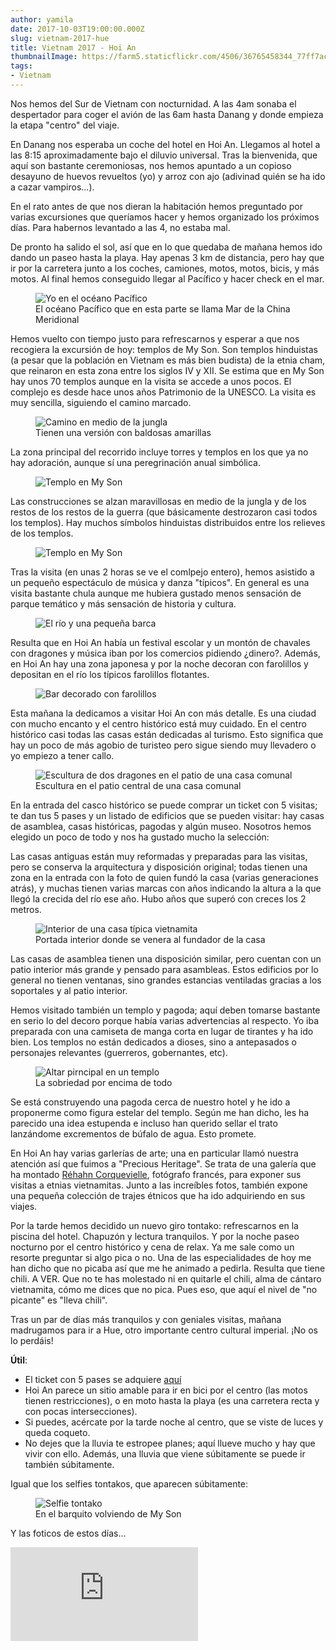 ```yaml
---
author: yamila
date: 2017-10-03T19:00:00.000Z
slug: vietnam-2017-hue
title: Vietnam 2017 - Hoi An
thumbnailImage: https://farm5.staticflickr.com/4506/36765458344_77ff7ac0f2_c.jpg
tags:
- Vietnam
---
```


Nos hemos del Sur de Vietnam con nocturnidad. A las 4am sonaba el despertador para coger el avión de las 6am hasta Danang y donde empieza la etapa "centro" del viaje.

<!--more-->

En Danang nos esperaba un coche del hotel en Hoi An. Llegamos al hotel a las 8:15 aproximadamente bajo el diluvio universal. Tras la bienvenida, que aquí son bastante ceremoniosas, nos hemos apuntado a un copioso desayuno de huevos revueltos (yo) y arroz con ajo (adivinad quién se ha ido a cazar vampiros...). 

En el rato antes de que nos dieran la habitación hemos preguntado por varias excursiones que queríamos hacer y hemos organizado los próximos días. Para habernos levantado a las 4, no estaba mal.

De pronto ha salido el sol, así que en lo que quedaba de mañana hemos ido dando un paseo hasta la playa. Hay apenas 3 km de distancia, pero hay que ir por la carretera junto a los coches, camiones, motos, motos, bicis, y más motos. Al final hemos conseguido llegar al Pacífico y hacer check en el mar.

<figure>
<img src="https://farm5.staticflickr.com/4495/37474077981_5e82681155_c.jpg" alt="Yo en el océano Pacífico" />
<figcaption>El océano Pacífico que en esta parte se llama Mar de la China Meridional</figcaption>
</figure>

Hemos vuelto con tiempo justo para refrescarnos y esperar a que nos recogiera la excursión de hoy: templos de My Son. Son templos hinduistas (a pesar que la población en Vietnam es más bien budista) de la etnia cham, que reinaron en esta zona entre los siglos IV y XII. Se estima que en My Son hay unos 70 templos aunque en la visita se accede a unos pocos. El complejo es desde hace unos años Patrimonio de la UNESCO. La visita es muy sencilla, siguiendo el camino marcado.

<figure>
<img src="https://farm5.staticflickr.com/4508/37474165551_c93db0167a_c.jpg" alt="Camino en medio de la jungla" />
<figcaption>Tienen una versión con baldosas amarillas</figcaption>
</figure>

La zona principal del recorrido incluye torres y templos en los que ya no hay adoración, aunque sí una peregrinación anual simbólica. 

<figure>
<img src="https://farm5.staticflickr.com/4470/23622648968_8e52c9d99b_c.jpg" alt="Templo en My Son" />
</figure>

Las construcciones se alzan maravillosas en medio de la jungla y de los restos de los restos de la guerra (que básicamente destrozaron casi todos los templos). Hay muchos símbolos hinduistas distribuidos entre los relieves de los templos.

<figure>
<img src="https://farm5.staticflickr.com/4506/36765458344_77ff7ac0f2_c.jpg" alt="Templo en My Son" />
</figure>

Tras la visita (en unas 2 horas se ve el comlpejo entero), hemos asistido a un pequeño espectáculo de música y danza "típicos". En general es una visita bastante chula aunque me hubiera gustado menos sensación de parque temático y más sensación de historia y cultura.

<figure>
<img src="https://farm5.staticflickr.com/4466/37474097991_c207d85448_c.jpg" alt="El río y una pequeña barca" />
</figure>

Resulta que en Hoi An había un festival escolar y un montón de chavales con dragones y música iban por los comercios pidiendo ¿dinero?. Además, en Hoi An hay una zona japonesa y por la noche decoran con farolillos y depositan en el río los típicos farolillos flotantes.

<figure>
<img src="https://farm5.staticflickr.com/4498/37474584941_19792e6efd_c.jpg" alt="Bar decorado con farolillos" />
</figure>

Esta mañana la dedicamos a visitar Hoi An con más detalle. Es una ciudad con mucho encanto y el centro histórico está muy cuidado. En el centro histórico casi todas las casas están dedicadas al turismo. Esto significa que hay un poco de más agobio de turisteo pero sigue siendo muy llevadero o yo empiezo a tener callo.

<figure>
<img src="https://farm5.staticflickr.com/4468/37447929136_6d120b4f78_c.jpg" alt="Escultura de dos dragones en el patio de una casa comunal" />
<figcaption>Escultura en el patio central de una casa comunal</figcaption>
</figure>

En la entrada del casco histórico se puede comprar un ticket con 5 visitas; te dan tus 5 pases y un listado de edificios que se pueden visitar: hay casas de asamblea, casas históricas, pagodas y algún museo. Nosotros hemos elegido un poco de todo y nos ha gustado mucho la selección:

Las casas antiguas están muy reformadas y preparadas para las visitas, pero se conserva la arquitectura y disposición original; todas tienen una zona en la entrada con la foto de quien fundó la casa (varias generaciones atrás), y muchas tienen varias marcas con años indicando la altura a la que llegó la crecida del río ese año. Hubo años que superó con creces los 2 metros.

<figure>
<img src="https://farm5.staticflickr.com/4464/37495797871_856e581095_c.jpg" alt="Interior de una casa típica vietnamita" />
<figcaption>Portada interior donde se venera al fundador de la casa</figcaption>
</figure>

Las casas de asamblea tienen una disposición similar, pero cuentan con un patio interior más grande y pensado para asambleas. Estos edificios por lo general no tienen ventanas, sino grandes estancias ventiladas gracias a los soportales y al patio interior.

Hemos visitado también un templo y pagoda; aquí deben tomarse bastante en serio lo del decoro porque había varias advertencias al respecto. Yo iba preparada con una camiseta de manga corta en lugar de tirantes y ha ido bien. Los templos no están dedicados a dioses, sino a antepasados o personajes relevantes (guerreros, gobernantes, etc).

<figure>
<img src="https://farm5.staticflickr.com/4496/37447919906_52318b59a6_c.jpg" alt="Altar pirncipal en un templo" />
<figcaption>La sobriedad por encima de todo</figcaption>
</figure>

Se está construyendo una pagoda cerca de nuestro hotel y he ido a proponerme como figura estelar del templo. Según me han dicho, les ha parecido una idea estupenda e incluso han querido sellar el trato lanzándome excrementos de búfalo de agua. Esto promete.

En Hoi An hay varias garlerías de arte; una en particular llamó nuestra atención así que fuimos a "Precious Heritage". Se trata de una galería que ha montado <a href="http://www.rehahnphotographer.com/project/hidden-smile/" target="_new">Réhahn Corquevielle</a>, fotógrafo francés, para exponer sus visitas a etnias vietnamitas. Junto a las increíbles fotos, también expone una pequeña colección de trajes étnicos que ha ido adquiriendo en sus viajes.

Por la tarde hemos decidido un nuevo giro tontako: refrescarnos en la piscina del hotel. Chapuzón y lectura tranquilos. Y por la noche paseo nocturno por el centro histórico y cena de relax. Ya me sale como un resorte preguntar si algo pica o no. Una de las especialidades de hoy me han dicho que no picaba así que me he animado a pedirla. Resulta que tiene chili. A VER. Que no te has molestado ni en quitarle el chili, alma de cántaro vietnamita, cómo me dices que no pica. Pues eso, que aquí el nivel de "no picante" es "lleva chili".

Tras un par de días más tranquilos y con geniales visitas, mañana madrugamos para ir a Hue, otro importante centro cultural imperial. ¡No os lo perdáis! 

<strong>Útil</strong>:

- El ticket con 5 pases se adquiere <a href="https://goo.gl/maps/mLYb7uD1bWt" target="_new">aquí</a>
- Hoi An parece un sitio amable para ir en bici por el centro (las motos tienen restricciones), o en moto hasta la playa (es una carretera recta y con pocas intersecciones).
- Si puedes, acércate por la tarde noche al centro, que se viste de luces y queda coqueto.
- No dejes que la lluvia te estropee planes; aquí llueve mucho y hay que vivir con ello. Además, una lluvia que viene súbitamente se puede ir también súbitamente.

Igual que los selfies tontakos, que aparecen súbitamente:

<figure>
<img src="https://farm5.staticflickr.com/4465/36765534344_9a509d5605_c.jpg" alt="Selfie tontako" />
<figcaption>En el barquito volviendo de My Son</figcaption>
</figure>

Y las foticos de estos días...

<div class='embed-container'><iframe src='https://www.flickr.com/photos/125687915@N08/sets/72157687417762064/player' frameborder='0' allowfullscreen webkitallowfullscreen mozallowfullscreen oallowfullscreen msallowfullscreen></iframe></div>
